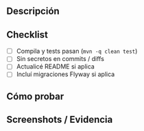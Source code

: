 ﻿## Descripción
<!-- Qué cambia y por qué -->

## Checklist
- [ ] Compila y tests pasan (`mvn -q clean test`)
- [ ] Sin secretos en commits / diffs
- [ ] Actualicé README si aplica
- [ ] Incluí migraciones Flyway si aplica

## Cómo probar
<!-- Pasos o script -->

## Screenshots / Evidencia
